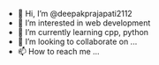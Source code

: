 - 👋 Hi, I’m @deepakprajapati2112
- 👀 I’m interested in web development
- 🌱 I’m currently learning cpp, python
- 💞️ I’m looking to collaborate on ...
- 📫 How to reach me ...

<!---
deepakprajapati2112/deepakprajapati2112 is a ✨ special ✨ repository because its `README.md` (this file) appears on your GitHub profile.
You can click the Preview link to take a look at your changes.
--->
